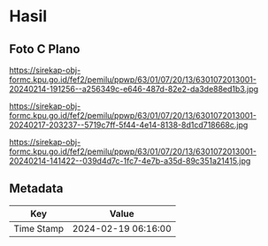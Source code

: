 # Hasil

## Foto C Plano

https://sirekap-obj-formc.kpu.go.id/fef2/pemilu/ppwp/63/01/07/20/13/6301072013001-20240214-191256--a256349c-e646-487d-82e2-da3de88ed1b3.jpg

https://sirekap-obj-formc.kpu.go.id/fef2/pemilu/ppwp/63/01/07/20/13/6301072013001-20240217-203237--5719c7ff-5f44-4e14-8138-8d1cd718668c.jpg

https://sirekap-obj-formc.kpu.go.id/fef2/pemilu/ppwp/63/01/07/20/13/6301072013001-20240214-141422--039d4d7c-1fc7-4e7b-a35d-89c351a21415.jpg


## Metadata

| Key        | Value               |
| ---------- | ------------------- |
| Time Stamp | 2024-02-19 06:16:00 |




